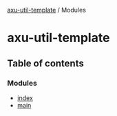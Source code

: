 [axu-util-template](README.md) / Modules

# axu-util-template

## Table of contents

### Modules

- [index](modules/index.md)
- [main](modules/main.md)
